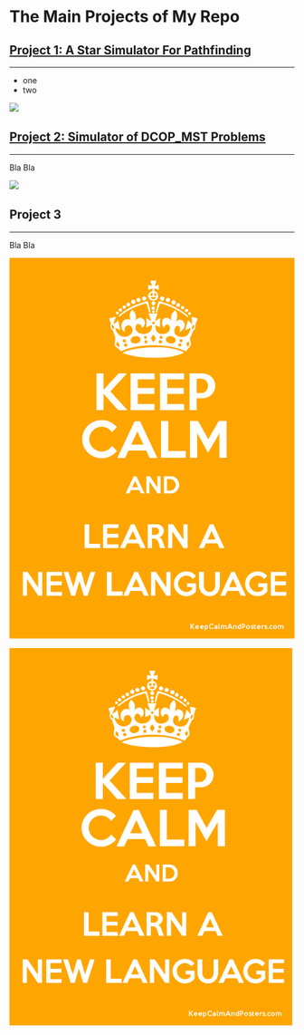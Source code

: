 # The Main Projects of My Repo

## [Project 1: A Star Simulator For Pathfinding](https://github.com/Arseni1919/A_star_simulator) 
---
* one 
* two

![](/images/positions_by_state.png)


## [Project 2: Simulator of DCOP_MST Problems](https://github.com/Arseni1919/simulator_dcop_mst) 
---
Bla Bla

![](/images/matrix_results.png)

## Project 3
---

Bla Bla

![](/images/2462300.png)

<img src="/images/2462300.png" width="500">
